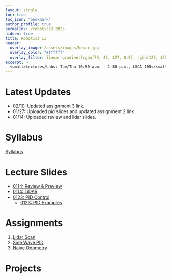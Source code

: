 ```yaml
---
layout: single
toc: true
toc_icon: "bookmark"
author_profile: true
permalink: /robotics2-2025
hidden: true
title: Robotics II
header:
  overlay_image: /assets/images/hexar.jpg
  overlay_color: "#ffffff"
  overlay_filter: linear-gradient(rgba(79, 45, 127, 0.9), rgba(129, 138, 143, 0.5))
excerpt: >
  <small>Lectures/Labs: Tue/Thu 10:50 a.m. - 1:30 p.m., LSCA 105</small>
---
```

# Latest Updates

- 02/10: Updated assignment 3 link.
- 01/27: Uploaded pid slides and updated assignment 2 link.
- 01/14: Uploaded review and lidar slides.

# Syllabus

[Syllabus](/_docs/robotics2-2025/syllabus.pdf)

# Lecture Slides

- [0114: Review & Preview](/_docs/robotics2-2025/0114/review_preview.pdf)
- [0114: LiDAR](/_docs/robotics2-2025/0114/lidar.pdf)
- [0123: PID Control](/_docs/robotics2-2025/0123/pid.pdf)
  - [0123: PID Examples](https://github.com/linzhangUCA/4421example-pid.git)

# Assignments
1. [Lidar Scan](https://classroom.github.com/a/DjqqBwtK)
2. [Sine Wave PID](https://classroom.github.com/a/5zLsMCZC)
3. [Naive Odometry](https://classroom.github.com/a/R9LNWs9-)

# Projects
